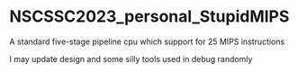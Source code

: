 # NSCSSC2023_personal_StupidMIPS
A standard five-stage pipeline cpu which support for 25 MIPS instructions

I may update design and some silly tools used in debug randomly
